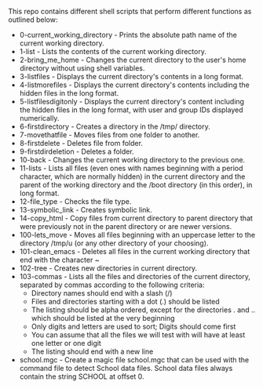 This repo contains different shell scripts that perform different functions as outlined below:

- 0-current_working_directory - Prints the absolute path name of the current working directory.
- 1-list - Lists the contents of the current working directory.
- 2-bring_me_home - Changes the current directory to the user's home directory without using shell variables.
- 3-listfiles - Displays the current directory's contents in a long format.
- 4-listmorefiles - Displays the current directory's contents including the hidden files in the long format.
- 5-listfilesdigitonly - Displays the current directory's content including the hidden files in the long format, with user and group IDs displayed numerically.
- 6-firstdirectory - Creates a directory in the /tmp/ directory.
- 7-movethatfile - Moves files from one folder to another.
- 8-firstdelete - Deletes file from folder.
- 9-firstdirdeletion - Deletes a folder.
- 10-back - Changes the current working directory to the previous one.
- 11-lists - Lists all files (even ones with names beginning with a period character, which are normally hidden) in the current directory and the parent of the working directory and the /boot directory (in this order), in long format.
- 12-file_type - Checks the file type.
- 13-symbolic_link - Creates symbolic link.
- 14-copy_html - Copy files from current directory to parent directory that were previously not in the parent directory or are newer versions.
- 100-lets_move - Moves all files beginning with an uppercase letter to the directory /tmp/u (or any other directory of your choosing).
- 101-clean_emacs - Deletes all files in the current working directory that end with the character ~
- 102-tree - Creates new directories in current directory.
- 103-commas - Lists all the files and directories of the current directory, separated by commas according to the following criteria:
  - Directory names should end with a slash (/)
  - Files and directories starting with a dot (.) should be listed
  - The listing should be alpha ordered, except for the directories . and .. which should be listed at the very beginning
  - Only digits and letters are used to sort; Digits should come first
  - You can assume that all the files we will test with will have at least one letter or one digit
  - The listing should end with a new line
 - school.mgc - Create a magic file school.mgc that can be used with the command file to detect School data files. School data files always contain the string SCHOOL at offset 0.
 
